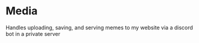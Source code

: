 # Media

Handles uploading, saving, and serving memes to my website via a discord bot in a private server
